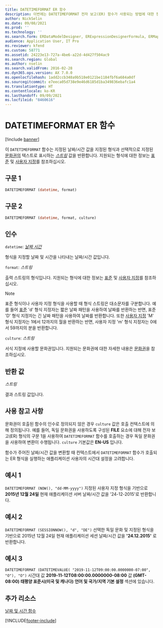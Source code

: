 ```yaml
---
title: DATETIMEFORMAT ER 함수
description: 이번에는 DATETIMEFORMAT 전자 보고(ER) 함수가 사용되는 방법에 대한 정보를 제공합니다.
author: NickSelin
ms.date: 09/08/2021
ms.prod: ''
ms.technology: ''
ms.search.form: ERDataModelDesigner, ERExpressionDesignerFormula, ERMappedFormatDesigner, ERModelMappingDesigner
audience: Application User, IT Pro
ms.reviewer: kfend
ms.custom: 58771
ms.assetid: 24223e13-727a-4be6-a22d-4d427f504ac9
ms.search.region: Global
ms.author: nselin
ms.search.validFrom: 2016-02-28
ms.dyn365.ops.version: AX 7.0.0
ms.openlocfilehash: 1add2ccb348a9b518e0121be1184fbf6a684a0df
ms.sourcegitcommit: e7eeca05d738e9e46d6185d1ba349836ebafc1a4
ms.translationtype: HT
ms.contentlocale: ko-KR
ms.lasthandoff: 09/09/2021
ms.locfileid: "8460616"
---
```

# <a name="datetimeformat-er-function"></a>DATETIMEFORMAT ER 함수

[!include [banner](../includes/banner.md)]

이 `DATETIMEFORMAT` 함수는 지정된 날짜/시간 값을 지정된 형식과 선택적으로 지정된 [문화권의](/bingmaps/rest-services/common-parameters-and-types/supported-culture-codes) 텍스트로 표시하는 *[스트링](er-formula-supported-data-types-primitive.md#string)* 값을 반환합니다. 지원되는 형식에 대한 정보는 [표준](/dotnet/standard/base-types/standard-date-and-time-format-strings) 및 [사용자 지정](/dotnet/standard/base-types/custom-date-and-time-format-strings)를 참조하십시오.

## <a name="syntax-1"></a>구문 1

```vb
DATETIMEFORMAT (datetime, format)
```

## <a name="syntax-2"></a>구문 2

```vb
DATETIMEFORMAT (datetime, format, culture)
```

## <a name="arguments"></a>인수

`datetime`: *[날짜 시간](er-formula-supported-data-types-primitive.md#datetime)*

형식을 지정할 날짜 및 시간을 나타내는 날짜/시간 값입니다.

`format`: *스트링*

출력 스트링의 형식입니다. 지원되는 형식에 대한 정보는 [표준](/dotnet/standard/base-types/standard-date-and-time-format-strings) 및 [사용자 지정](/dotnet/standard/base-types/custom-date-and-time-format-strings)를 참조하십시오.

> [!NOTE]
> 표준 형식이나 사용자 지정 형식을 사용할 때 형식 스트링은 대소문자를 구분합니다. 예를 들어 [표준](/dotnet/standard/base-types/standard-date-and-time-format-strings) 'd' 형식 지정자는 짧은 날짜 패턴을 사용하여 날짜를 반환하는 반면, 표준 'D' 형식 지정자는 긴 날짜 패턴을 사용하여 날짜를 반환합니다. 또한 [사용자 지정](/dotnet/standard/base-types/custom-date-and-time-format-strings) 'M' 형식 지정자는 1에서 12까지의 월을 반환하는 반면, 사용자 지정 'm' 형식 지정자는 0에서 59까지의 분을 반환합니다.

`culture`: *스트링*

서식 지정에 사용할 문화권입니다. 지원되는 문화권에 대한 자세한 내용은 [문화권](/bingmaps/rest-services/common-parameters-and-types/supported-culture-codes)을 참조하십시오.

## <a name="return-values"></a>반환 값

*스트링*

결과 스트링 값입니다.

## <a name="usage-notes"></a>사용 참고 사항

문화권이 호출된 함수의 인수로 정의되지 않은 경우 `culture` 값은 호출 컨텍스트에 의해 정의됩니다. 예를 들어, 독일 문화권을 사용하도록 구성된 **FILE** 요소에 대해 전자 보고(ER) 형식의 구문 1을 사용하여 `DATETIMEFORMAT` 함수를 호출하는 경우 독일 문화권을 사용하여 변환이 수행됩니다. `culture` 기본값은 **EN-US** 입니다.

함수가 주어진 날짜/시간 값을 변환할 때 컨텍스트에서 `DATETIMEFORMAT` 함수가 호출되는 ER 형식을 실행하는 애플리케이션 사용자의 시간대 설정을 고려합니다.

## <a name="example-1"></a>예시 1

`DATETIMEFORMAT (NOW(), "dd-MM-yyyy")` 지정된 사용자 지정 형식을 기반으로 **2015년 12월 24일** 현재 애플리케이션 서버 날짜/시간 값을 '24-12-2015'로 반환합니다.

## <a name="example-2"></a>예시 2

`DATETIMEFORMAT (SESSIONNOW(), "d", "DE")` 선택한 독일 문화 및 지정된 형식을 기반으로 2015년 12월 24일 현재 애플리케이션 세션 날짜/시간 값을 **'24.12.2015'** 로 반환합니다.

## <a name="example-3"></a>예시 3

`DATETIMEFORMAT (DATETIMEVALUE( "2019-11-12T09:00:00.0000000-07:00", "O"), "O")` 시간대 값 **2019-11-12T08:00:00.0000000-08:00** 값 **(GMT-08:00) 태평양 표준시(미국 및 캐나다)** **언어 및 국가/지역 기본 설정** 섹션에 있습니다.

## <a name="additional-resources"></a>추가 리소스

[날짜 및 시간 함수](er-functions-category-datetime.md)


[!INCLUDE[footer-include](../../../includes/footer-banner.md)]
